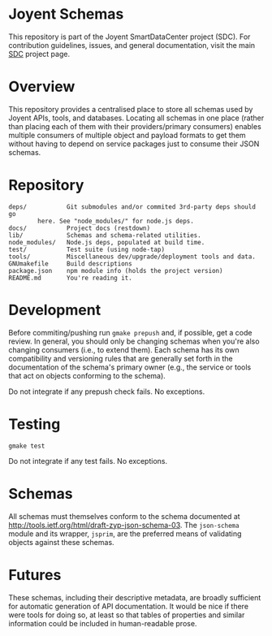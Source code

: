 <!--
    Copyright (c) 2014, Joyent, Inc.
-->

# Joyent Schemas

This repository is part of the Joyent SmartDataCenter project (SDC).  For
contribution guidelines, issues, and general documentation, visit the main
[SDC](http://github.com/joyent/sdc) project page.

# Overview

This repository provides a centralised place to store all schemas used
by Joyent APIs, tools, and databases.  Locating all schemas in one place
(rather than placing each of them with their providers/primary
consumers) enables multiple consumers of multiple object and payload
formats to get them without having to depend on service packages just to
consume their JSON schemas.

# Repository

    deps/           Git submodules and/or commited 3rd-party deps should go
		    here. See "node_modules/" for node.js deps.
    docs/           Project docs (restdown)
    lib/            Schemas and schema-related utilities.
    node_modules/   Node.js deps, populated at build time.
    test/           Test suite (using node-tap)
    tools/          Miscellaneous dev/upgrade/deployment tools and data.
    GNUmakefile     Build descriptions
    package.json    npm module info (holds the project version)
    README.md       You're reading it.


# Development

Before commiting/pushing run `gmake prepush` and, if possible, get a
code review.  In general, you should only be changing schemas when
you're also changing consumers (i.e., to extend them).  Each schema has
its own compatibility and versioning rules that are generally set forth
in the documentation of the schema's primary owner (e.g., the service or
tools that act on objects conforming to the schema).

Do not integrate if any prepush check fails.  No exceptions.

# Testing

    gmake test

Do not integrate if any test fails.  No exceptions.

# Schemas

All schemas must themselves conform to the schema documented at
<http://tools.ietf.org/html/draft-zyp-json-schema-03>.  The
`json-schema` module and its wrapper, `jsprim`, are the preferred means
of validating objects against these schemas.

# Futures

These schemas, including their descriptive metadata, are broadly
sufficient for automatic generation of API documentation.  It would be
nice if there were tools for doing so, at least so that tables of
properties and similar information could be included in human-readable
prose.

